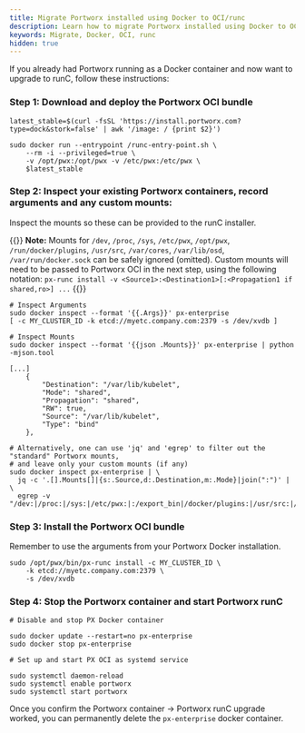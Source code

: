 ```yaml
---
title: Migrate Portworx installed using Docker to OCI/runc
description: Learn how to migrate Portworx installed using Docker to OCI/runc
keywords: Migrate, Docker, OCI, runc
hidden: true
---
```


If you already had Portworx running as a Docker container and now want to upgrade to runC, follow these instructions:

### Step 1: Download and deploy the Portworx OCI bundle

```text
latest_stable=$(curl -fsSL 'https://install.portworx.com?type=dock&stork=false' | awk '/image: / {print $2}')

sudo docker run --entrypoint /runc-entry-point.sh \
    --rm -i --privileged=true \
    -v /opt/pwx:/opt/pwx -v /etc/pwx:/etc/pwx \
    $latest_stable
```

###  Step 2: Inspect your existing Portworx containers, record arguments and any custom mounts:

Inspect the mounts so these can be provided to the runC installer.

{{<info>}}
**Note:**
Mounts for `/dev`, `/proc`, `/sys`, `/etc/pwx`, `/opt/pwx`, `/run/docker/plugins`, `/usr/src`, `/var/cores`, `/var/lib/osd`, `/var/run/docker.sock` can be safely ignored \(omitted\).
Custom mounts will need to be passed to Portworx OCI in the next step, using the following notation:
`px-runc install -v <Source1>:<Destination1>[:<Propagation1 if shared,ro>] ...`
{{</info>}}

```text
# Inspect Arguments
sudo docker inspect --format '{{.Args}}' px-enterprise
[ -c MY_CLUSTER_ID -k etcd://myetc.company.com:2379 -s /dev/xvdb ]
```


```text
# Inspect Mounts
sudo docker inspect --format '{{json .Mounts}}' px-enterprise | python -mjson.tool
```

```output
[...]
    {
        "Destination": "/var/lib/kubelet",
        "Mode": "shared",
        "Propagation": "shared",
        "RW": true,
        "Source": "/var/lib/kubelet",
        "Type": "bind"
    },
```

```text
# Alternatively, one can use 'jq' and 'egrep' to filter out the "standard" Portworx mounts,
# and leave only your custom mounts (if any)
sudo docker inspect px-enterprise | \
  jq -c '.[].Mounts[]|{s:.Source,d:.Destination,m:.Mode}|join(":")' | \
  egrep -v "/dev:|/proc:|/sys:|/etc/pwx:|:/export_bin|/docker/plugins:|/usr/src:|/lib/modules:|/var/cores:|/var/lib/osd:|/docker.sock:"
```

### Step 3: Install the Portworx OCI bundle

Remember to use the arguments from your Portworx Docker installation.

```text
sudo /opt/pwx/bin/px-runc install -c MY_CLUSTER_ID \
    -k etcd://myetc.company.com:2379 \
    -s /dev/xvdb
```

### Step 4: Stop the Portworx container and start Portworx runC

```text
# Disable and stop PX Docker container

sudo docker update --restart=no px-enterprise
sudo docker stop px-enterprise

# Set up and start PX OCI as systemd service

sudo systemctl daemon-reload
sudo systemctl enable portworx
sudo systemctl start portworx
```

Once you confirm the Portworx container -&gt; Portworx runC upgrade worked, you can permanently delete the `px-enterprise` docker container.
